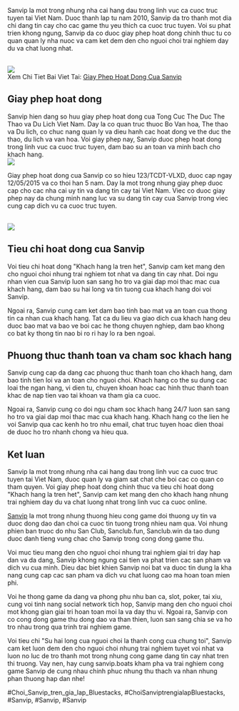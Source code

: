 <p>Sanvip la mot trong nhung nha cai hang dau trong linh vuc ca cuoc truc tuyen tai Viet Nam. Duoc thanh lap tu nam 2010, Sanvip da tro thanh mot dia chi dang tin cay cho cac game thu yeu thich ca cuoc truc tuyen. Voi su phat trien khong ngung, Sanvip da co duoc giay phep hoat dong chinh thuc tu co quan quan ly nha nuoc va cam ket dem den cho nguoi choi trai nghiem day du va chat luong nhat.</p><br><img src="https://sanvip.boats/wp-content/uploads/2025/01/logo-sanvip-boats-1.webp"></br>
Xem Chi Tiet Bai Viet Tai: <a href="https://sanvip.boats/giay-phep-hoat-dong-cua-sanvip/">Giay Phep Hoat Dong Cua Sanvip</a><h2>Giay phep hoat dong</h2><p>Sanvip hien dang so huu giay phep hoat dong cua Tong Cuc The Duc The Thao va Du Lich Viet Nam. Day la co quan truc thuoc Bo Van hoa, The thao va Du lich, co chuc nang quan ly va dieu hanh cac hoat dong ve the duc the thao, du lich va van hoa. Voi giay phep nay, Sanvip duoc phep hoat dong trong linh vuc ca cuoc truc tuyen, dam bao su an toan va minh bach cho khach hang.<br><img src="https://sanvip.boats/wp-content/uploads/2025/01/logo-sanvip-boats-1.webp"></br><p>Giay phep hoat dong cua Sanvip co so hieu 123/TCDT-VLXD, duoc cap ngay 12/05/2015 va co thoi han 5 nam. Day la mot trong nhung giay phep duoc cap cho cac nha cai uy tin va dang tin cay tai Viet Nam. Viec co duoc giay phep nay da chung minh nang luc va su dang tin cay cua Sanvip trong viec cung cap dich vu ca cuoc truc tuyen.</p><br><img src="https://sanvip.boats/wp-content/uploads/2025/02/danh-sach-cac-game-hot-tai-san-vip.webp"></br><h2>Tieu chi hoat dong cua Sanvip</h2><p>Voi tieu chi hoat dong "Khach hang la tren het", Sanvip cam ket mang den cho nguoi choi nhung trai nghiem tot nhat va dang tin cay nhat. Doi ngu nhan vien cua Sanvip luon san sang ho tro va giai dap moi thac mac cua khach hang, dam bao su hai long va tin tuong cua khach hang doi voi Sanvip.<p>Ngoai ra, Sanvip cung cam ket dam bao tinh bao mat va an toan cua thong tin ca nhan cua khach hang. Tat ca du lieu va giao dich cua khach hang deu duoc bao mat va bao ve boi cac he thong chuyen nghiep, dam bao khong co bat ky thong tin nao bi ro ri hay lo ra ben ngoai.</p><h2>Phuong thuc thanh toan va cham soc khach hang</h2><p>Sanvip cung cap da dang cac phuong thuc thanh toan cho khach hang, dam bao tinh tien loi va an toan cho nguoi choi. Khach hang co the su dung cac loai the ngan hang, vi dien tu, chuyen khoan hoac cac hinh thuc thanh toan khac de nap tien vao tai khoan va tham gia ca cuoc.<p>Ngoai ra, Sanvip cung co doi ngu cham soc khach hang 24/7 luon san sang ho tro va giai dap moi thac mac cua khach hang. Khach hang co the lien he voi Sanvip qua cac kenh ho tro nhu email, chat truc tuyen hoac dien thoai de duoc ho tro nhanh chong va hieu qua.</p><h2>Ket luan</h2><p>Sanvip la mot trong nhung nha cai hang dau trong linh vuc ca cuoc truc tuyen tai Viet Nam, duoc quan ly va giam sat chat che boi cac co quan co tham quyen. Voi giay phep hoat dong chinh thuc va tieu chi hoat dong "Khach hang la tren het", Sanvip cam ket mang den cho khach hang nhung trai nghiem day du va chat luong nhat trong linh vuc ca cuoc online.</p><p><a href="https://sanvip.boats/">Sanvip</a> la mot trong nhung thuong hieu cong game doi thuong uy tin va duoc dong dao dan choi ca cuoc tin tuong trong nhieu nam qua. Voi nhung phien ban truoc do nhu San Club, Sanclub.fun, Sanclub.win da tao dung duoc danh tieng vung chac cho Sanvip trong cong dong game thu.

Voi muc tieu mang den cho nguoi choi nhung trai nghiem giai tri day hap dan va da dang, Sanvip khong ngung cai tien va phat trien cac san pham va dich vu cua minh. Dieu dac biet khien Sanvip noi bat va duoc tin dung la kha nang cung cap cac san pham va dich vu chat luong cao ma hoan toan mien phi.

Voi he thong game da dang va phong phu nhu ban ca, slot, poker, tai xiu, cung voi tinh nang social network tich hop, Sanvip mang den cho nguoi choi mot khong gian giai tri hoan toan moi la va day thu vi. Ngoai ra, Sanvip con co cong dong game thu dong dao va than thien, luon san sang chia se va ho tro nhau trong qua trinh trai nghiem game.

Voi tieu chi "Su hai long cua nguoi choi la thanh cong cua chung toi", Sanvip cam ket luon dem den cho nguoi choi nhung trai nghiem tuyet voi nhat va luon no luc de tro thanh mot trong nhung cong game dang tin cay nhat tren thi truong. Vay nen, hay cung sanvip.boats kham pha va trai nghiem cong game Sanvip de cung nhau chinh phuc nhung thu thach va nhan nhung phan thuong hap dan nhe!</p>
#Choi_Sanvip_tren_gia_lap_Bluestacks, #ChoiSanviptrengialapBluestacks, #Sanvip, #Sanvip, #Sanvip

